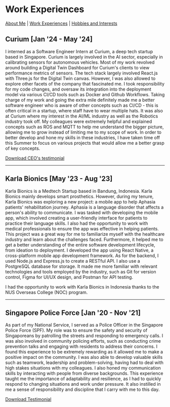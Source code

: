 # Work Experiences

[About Me](index.md) | [Work Experiences](work_experiences.md) | [Hobbies and Interests](hobbies_interests.md)

## Curium [Jan '24 - May '24]

I interned as a Software Engineer Intern at Curium, a deep tech startup based in Singapore. Curium is largely involved in the AI sector, especially in calibrating sensors for autonomous vehicles. Most of my work revolved around building a Digital Twin Dashboard for Curium's clients to view performance metrics of sensors. The tech stack largely involved React.js with Three.js for the Digital Twin canvas. However, I was also allowed to explore other facets of the company that fascinated me. I took responsibility for my code changes, and oversaw its integration into the deployment model via various CI/CD tools such as Docker and Github Workflows. Taking charge of my work and going the extra mile definitely made me a better software engineer who is aware of other concepts such as CI/CD - this is often critical in a startup, where staff have to wear multiple hats. It was also at Curium where my interest in the AI/ML industry as well as the Robotics industry took off. My colleagues were extremely helpful and explained concepts such as ROS and MQTT to help me understand the bigger picture, allowing me to grow instead of limiting me to my scope of work. In order to better develop and hone my skills in these industries, I have taken time off this Summer to focus on various projects that would allow me a better grasp of key concepts.

[Download CEO's testimonial](path/to/Recommendation.pdf)

---

## Karla Bionics [May '23 - Aug '23]

Karla Bionics is a Medtech Startup based in Bandung, Indonesia. Karla Bionics mainly develops smart prosthetics. However, during my tenure, Karla Bionics was exploring a new project: a mobile app to help Aphasia patients' rehabilitation journey. Aphasia is a language disorder that affects a person's ability to communicate. I was tasked with developing the mobile app, which involved creating a user-friendly interface for patients to practice their language skills. I also had the opportunity to work with medical professionals to ensure the app was effective in helping patients. This project was a great way for me to familiarize myself with the healthcare industry and learn about the challenges faced. Furthermore, it helped me to get a better understanding of the entire software development lifecycle, from ideation to deployment. I developed the app using React Native, a cross-platform mobile app development framework. As for the backend, I used Node.js and Express.js to create a RESTful API. I also use a PostgreSQL database for storage. It made me more familiar with relevant technologies and tools employed by the industry, such as Git for version control, Figma for UI/UX design, and Postman for API testing.

I had the opportunity to work with Karla Bionics in Indonesia thanks to the NUS Overseas College (NOC) program.

---

## Singapore Police Force [Jan '20 - Nov '21]

As part of my National Service, I served as a Police Officer in the Singapore Police Force (SPF). My role was to ensure the safety and security of Singaporeans by patrolling the streets and responding to emergency calls. I was also involved in community policing efforts, such as conducting crime prevention talks and engaging with residents to address their concerns. I found this experience to be extremely rewarding as it allowed me to make a positive impact on the community. I was also able to develop valuable skills such as teamwork, leadership and problem-solving, having had to deal with high stakes situations with my colleagues. I also honed my communication skills by interacting with people from diverse backgrounds. This experience taught me the importance of adaptability and resilience, as I had to quickly respond to changing situations and work under pressure. It also instilled in me a sense of responsibility and discipline that I carry with me to this day.

[Download Testimonial](path/to/NS-SPF-Testimonial.pdf)
